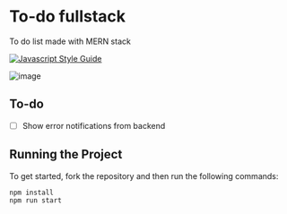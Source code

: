 # To-do fullstack

To do list made with MERN stack

[![Javascript Style Guide](https://camo.githubusercontent.com/40a93a02297564d0d8ca33cd436de8e22da3f198c85158ebbb0a17e2673faeeb/68747470733a2f2f62616467656e2e6e65742f62616467652f636f64652532307374796c652f416972626e622f6666356135663f69636f6e3d616972626e62)](https://github.com/airbnb/javascript)

![image](https://user-images.githubusercontent.com/12193814/107572258-c8b80100-6bca-11eb-9e50-d1634695b2b8.png)

## To-do

- [ ] Show error notifications from backend

## Running the Project

To get started, fork the repository and then run the following commands:

    npm install
    npm run start
